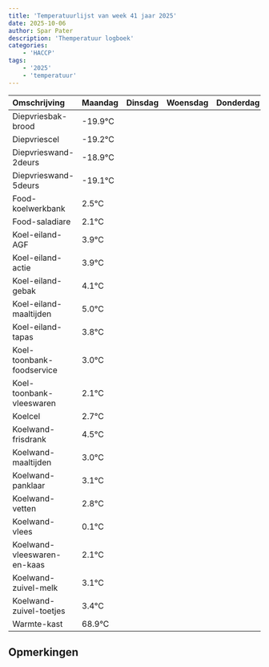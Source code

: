 ```yaml
---
title: 'Temperatuurlijst van week 41 jaar 2025'
date: 2025-10-06
author: Spar Pater
description: 'Themperatuur logboek'
categories:
    - 'HACCP'
tags:
    - '2025'
    - 'temperatuur'
---
```

|Omschrijving|Maandag|Dinsdag|Woensdag|Donderdag|Vrijdag|Zaterdag|Zondag|
|:---|:---|:---|:---|:---|:---|:---|:---|
|Diepvriesbak-brood|-19.9°C| | | | | | |
|Diepvriescel|-19.2°C| | | | | | |
|Diepvrieswand-2deurs|-18.9°C| | | | | | |
|Diepvrieswand-5deurs|-19.1°C| | | | | | |
|Food-koelwerkbank|2.5°C| | | | | | |
|Food-saladiare|2.1°C| | | | | | |
|Koel-eiland-AGF|3.9°C| | | | | | |
|Koel-eiland-actie|3.9°C| | | | | | |
|Koel-eiland-gebak|4.1°C| | | | | | |
|Koel-eiland-maaltijden|5.0°C| | | | | | |
|Koel-eiland-tapas|3.8°C| | | | | | |
|Koel-toonbank-foodservice|3.0°C| | | | | | |
|Koel-toonbank-vleeswaren|2.1°C| | | | | | |
|Koelcel|2.7°C| | | | | | |
|Koelwand-frisdrank|4.5°C| | | | | | |
|Koelwand-maaltijden|3.0°C| | | | | | |
|Koelwand-panklaar|3.1°C| | | | | | |
|Koelwand-vetten|2.8°C| | | | | | |
|Koelwand-vlees|0.1°C| | | | | | |
|Koelwand-vleeswaren-en-kaas|2.1°C| | | | | | |
|Koelwand-zuivel-melk|3.1°C| | | | | | |
|Koelwand-zuivel-toetjes|3.4°C| | | | | | |
|Warmte-kast|68.9°C| | | | | | |

## Opmerkingen


